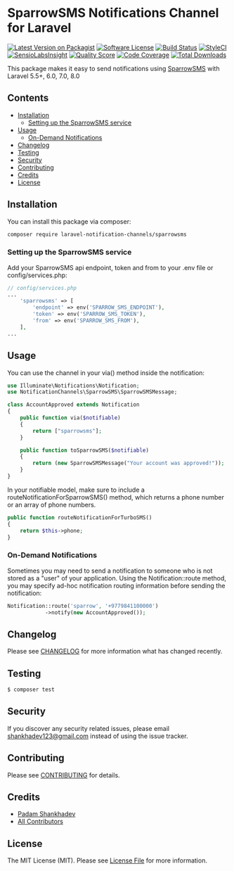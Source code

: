 # SparrowSMS Notifications Channel for Laravel

[![Latest Version on Packagist](https://img.shields.io/packagist/v/laravel-notification-channels/sparrowsms.svg?style=flat-square)](https://packagist.org/packages/laravel-notification-channels/sparrowsms)
[![Software License](https://img.shields.io/badge/license-MIT-brightgreen.svg?style=flat-square)](LICENSE.md)
[![Build Status](https://img.shields.io/travis/laravel-notification-channels/sparrowsms/master.svg?style=flat-square)](https://travis-ci.org/laravel-notification-channels/sparrowsms)
[![StyleCI](https://styleci.io/repos/:style_ci_id/shield)](https://styleci.io/repos/:style_ci_id)
[![SensioLabsInsight](https://img.shields.io/sensiolabs/i/:sensio_labs_id.svg?style=flat-square)](https://insight.sensiolabs.com/projects/:sensio_labs_id)
[![Quality Score](https://img.shields.io/scrutinizer/g/laravel-notification-channels/sparrowsms.svg?style=flat-square)](https://scrutinizer-ci.com/g/laravel-notification-channels/sparrowsms)
[![Code Coverage](https://img.shields.io/scrutinizer/coverage/g/laravel-notification-channels/sparrowsms/master.svg?style=flat-square)](https://scrutinizer-ci.com/g/laravel-notification-channels/sparrowsms/?branch=master)
[![Total Downloads](https://img.shields.io/packagist/dt/laravel-notification-channels/sparrowsms.svg?style=flat-square)](https://packagist.org/packages/laravel-notification-channels/sparrowsms)

This package makes it easy to send notifications using [SparrowSMS](https://sparrowsms.com/) with Laravel 5.5+, 6.0, 7.0, 8.0


## Contents

- [Installation](#installation)
	- [Setting up the SparrowSMS service](#setting-up-the-SparrowSMS-service)
- [Usage](#usage)
	- [ On-Demand Notifications](#on-demand-notifications)
- [Changelog](#changelog)
- [Testing](#testing)
- [Security](#security)
- [Contributing](#contributing)
- [Credits](#credits)
- [License](#license)


## Installation

You can install this package via composer:
``` bash
composer require laravel-notification-channels/sparrowsms
```

### Setting up the SparrowSMS service

Add your SparrowSMS api endpoint, token and from to your .env file or config/services.php:

```php
// config/services.php
...
    'sparrowsms' => [
        'endpoint' => env('SPARROW_SMS_ENDPOINT'),
        'token' => env('SPARROW_SMS_TOKEN'),
        'from' => env('SPARROW_SMS_FROM'),
    ],
...
```

## Usage

You can use the channel in your via() method inside the notification:

```php
use Illuminate\Notifications\Notification;
use NotificationChannels\SparrowSMS\SparrowSMSMessage;

class AccountApproved extends Notification
{
    public function via($notifiable)
    {
        return ["sparrowsms"];
    }

    public function toSparrowSMS($notifiable)
    {
        return (new SparrowSMSMessage("Your account was approved!"));       
    }
}
```

In your notifiable model, make sure to include a routeNotificationForSparrowSMS() method, which returns a phone number or an array of phone numbers.

```php
public function routeNotificationForTurboSMS()
{
    return $this->phone;
}
```

### On-Demand Notifications
Sometimes you may need to send a notification to someone who is not stored as a "user" of your application. Using the Notification::route method, you may specify ad-hoc notification routing information before sending the notification:

```php
Notification::route('sparrow', '+9779841100000')                      
            ->notify(new AccountApproved());
```

## Changelog

Please see [CHANGELOG](CHANGELOG.md) for more information what has changed recently.

## Testing

``` bash
$ composer test
```

## Security

If you discover any security related issues, please email shankhadev123@gmail.com instead of using the issue tracker.

## Contributing

Please see [CONTRIBUTING](CONTRIBUTING.md) for details.

## Credits

- [Padam Shankhadev](https://github.com/shankhadevpadam)
- [All Contributors](../../contributors)

## License

The MIT License (MIT). Please see [License File](LICENSE.md) for more information.
